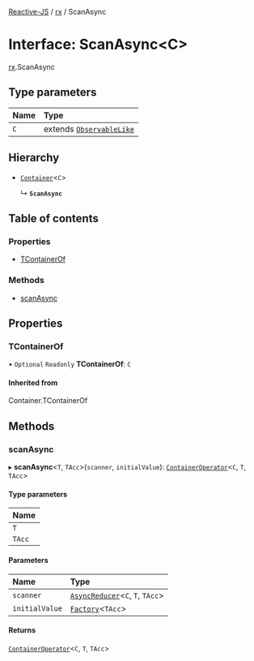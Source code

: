 [Reactive-JS](../README.md) / [rx](../modules/rx.md) / ScanAsync

# Interface: ScanAsync<C\>

[rx](../modules/rx.md).ScanAsync

## Type parameters

| Name | Type |
| :------ | :------ |
| `C` | extends [`ObservableLike`](rx.ObservableLike.md) |

## Hierarchy

- [`Container`](../modules/containers.md#container)<`C`\>

  ↳ **`ScanAsync`**

## Table of contents

### Properties

- [TContainerOf](rx.ScanAsync.md#tcontainerof)

### Methods

- [scanAsync](rx.ScanAsync.md#scanasync)

## Properties

### TContainerOf

• `Optional` `Readonly` **TContainerOf**: `C`

#### Inherited from

Container.TContainerOf

## Methods

### scanAsync

▸ **scanAsync**<`T`, `TAcc`\>(`scanner`, `initialValue`): [`ContainerOperator`](../modules/containers.md#containeroperator)<`C`, `T`, `TAcc`\>

#### Type parameters

| Name |
| :------ |
| `T` |
| `TAcc` |

#### Parameters

| Name | Type |
| :------ | :------ |
| `scanner` | [`AsyncReducer`](../modules/rx.md#asyncreducer)<`C`, `T`, `TAcc`\> |
| `initialValue` | [`Factory`](../modules/functions.md#factory)<`TAcc`\> |

#### Returns

[`ContainerOperator`](../modules/containers.md#containeroperator)<`C`, `T`, `TAcc`\>
